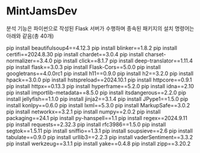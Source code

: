 # MintJamsDev

분석 기능은 파이썬으로 작성된 Flask 서버가 수행하며
종속된 패키지의 설치 명령어는 아래와 같음(총 40개)

pip install beautifulsoup4==4.12.3
pip install blinker==1.8.2
pip install certifi==2024.8.30
pip install chardet==3.0.4
pip install charset-normalizer==3.4.0
pip install click==8.1.7
pip install deep-translator==1.11.4
pip install flask==3.0.3
pip install Flask-Cors==5.0.0
pip install googletrans==4.0.0rc1
pip install h11==0.9.0
pip install h2==3.2.0
pip install hpack==3.0.0
pip install hstspreload==2024.10.1
pip install httpcore==0.9.1
pip install httpx==0.13.3
pip install hyperframe==5.2.0
pip install idna==2.10
pip install importlib-metadata==8.5.0
pip install itsdangerous==2.2.0
pip install jellyfish==1.1.0
pip install jinja2==3.1.4
pip install JPype1==1.5.0
pip install konlpy==0.6.0
pip install lxml==5.3.0
pip install MarkupSafe==3.0.2
pip install networkx==3.2.1
pip install numpy==2.0.2
pip install packaging==24.1
pip install py-hanspell==1.1
pip install regex==2024.9.11
pip install requests==2.32.3
pip install rfc3986==1.5.0
pip install segtok==1.5.11
pip install sniffio==1.3.1
pip install soupsieve==2.6
pip install tabulate==0.9.0
pip install urllib3==2.2.3
pip install vaderSentiment==3.3.2
pip install werkzeug==3.1.1
pip install yake==0.4.8
pip install zipp==3.20.2
